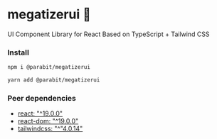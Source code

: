 # megatizerui 🚀

UI Component Library for React Based on TypeScript + Tailwind CSS

### Install

```bash
npm i @parabit/megatizerui
```

```bash
yarn add @parabit/megatizerui
```

### Peer dependencies

- [react: "^19.0.0"](https://react.dev/)
- [react-dom: "^19.0.0"](https://react.dev/)
- [tailwindcss: "^"4.0.14"](https://tailwindcss.com/)
